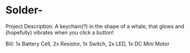 # Solder-

Project Description: A keychain(?) in the shape of a whale, that glows and (hopefully) vibrates when you click a button!

Bill: 
1x Battery Cell, 
2x Resistor, 
1x Switch, 
2x LED, 
1x DC Mini Motor





